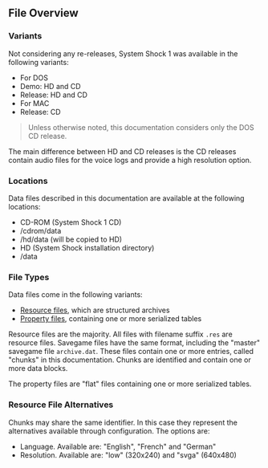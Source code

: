 ## File Overview
### Variants
Not considering any re-releases, System Shock 1 was available in the following variants:
* For DOS
 * Demo: HD and CD
 * Release: HD and CD
* For MAC
 * Release: CD

> Unless otherwise noted, this documentation considers only the DOS CD release.

The main difference between HD and CD releases is the CD releases contain audio files for the voice logs and provide a high resolution option.

### Locations
Data files described in this documentation are available at the following locations:
* CD-ROM (System Shock 1 CD)
 * /cdrom/data
 * /hd/data (will be copied to HD)
* HD (System Shock installation directory)
 * /data

### File Types
Data files come in the following variants:
* [Resource files](ResourceFiles.md), which are structured archives
* [Property files](PropertyFiles.md), containing one or more serialized tables

Resource files are the majority. All files with filename suffix `.res` are resource files. Savegame files have the same format, including the "master" savegame file `archive.dat`. These files contain one or more entries, called "chunks" in this documentation. Chunks are identified and contain one or more data blocks.

The property files are "flat" files containing one or more serialized tables.

### Resource File Alternatives
Chunks may share the same identifier. In this case they represent the alternatives available through configuration. The options are:
* Language. Available are: "English", "French" and "German"
* Resolution. Available are: "low" (320x240) and "svga" (640x480)
